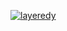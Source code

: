[![layeredy](https://github.com/user-attachments/assets/385d14ab-d5de-4ea0-b2a8-847f6c9e40ae)](https://layeredy.com)
